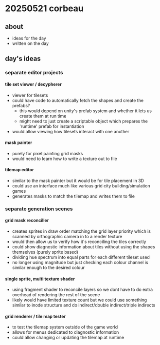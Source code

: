 # 20250521 corbeau
## about
* ideas for the day
* written on the day

## day's ideas

### separate editor projects

#### tile set viewer / decypherer
* viewer for tilesets
* could have code to automatically fetch the shapes and create the prefabs?
    * this would depend on unity's prefab system and whether it lets us create them at run time
    * might need to just create a scriptable object which prepares the 'runtime' prefab for instantiation
* would allow viewing how tilesets interact with one another

#### mask painter
* purely for pixel painting grid masks
* would need to learn how to write a texture out to file

#### tilemap editor
* similar to the mask painter but it would be for tile placement in 3D
* could use an interface much like various grid city building/simulation games
* generates masks to match the tilemap and writes them to file

### separate generation scenes

#### grid mask reconciller
* creates sprites in draw order matching the grid layer priority which is scanned by orthographic camera in to a render texture
* would then allow us to verify how it's reconciling the tiles correctly
* could show diagnostic information about tiles without using the shapes themselves (purely sprite based)
* dividing hue spectrum into equal parts for each different tileset used
* no longer using magnitude but just checking each colour channel is similar enough to the desired colour

#### single sprite, multi texture shader
* using fragment shader to reconcile layers so we dont have to do extra overhead of rendering the rest of the scene
* likely would have limited texture count but we could use something similar to inode structure and do indirect/double indirect/triple indirects

#### grid renderer / tile map tester
* to test the tilemap system outside of the game world
* allows for menus dedicated to diagnostic information
* could allow changing or updating the tilemap at runtime